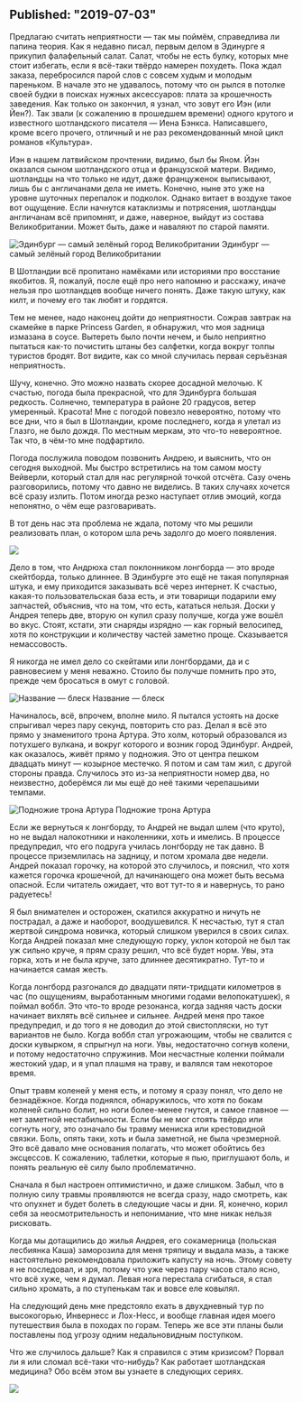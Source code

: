 Published: "2019-07-03"
--------------------------
Предлагаю считать неприятности &mdash; так мы поймём, справедлива ли папина теория. Как я недавно писал, первым делом в Эдинурге я прикупил фалафельный салат. Салат, чтобы не есть булку, которых мне стоит избегать, если я всё-таки твёрдо намерен похудеть. Пока ждал заказа, перебросился парой слов с совсем худым и молодым пареньком. В начале это не удавалось, потому что он рылся в потолке своей будки в поисках нужных аксессуаров: плата за крошечность заведения. Как только он закончил, я узнал, что зовут его Иэн (или Йен?). Так звали (к сожалению в прошедшем времени) одного крутого и известного шотландского писателя &mdash; Иена Бэнкса. Написавшего, кроме всего прочего, отличный и не раз рекомендованный мной цикл романов &#0171;Культура&#0187;.

Иэн в нашем латвийском прочтении, видимо, был бы Яном. Йэн оказался сыном шотландского отца и французской матери. Видимо, шотландцы на что только не идут, даже француженок выписывают, лишь бы с англичанами дела не иметь. Конечно, ныне это уже на уровне шуточных перепалок и подколок. Однако витает в воздухе такое вот ощущение. Если начнутся катаклизмы и потрясения, шотландцы англичанам всё припомнят, и даже, наверное, выйдут из состава Великобритании. Может быть, даже и наваляют по старой памяти.

![Эдинбург &mdash; самый зелёный город Великобритании](https://lh3.googleusercontent.com/fb36qK6gZmXWtyEWsbfXZ7NpgaO8oFG2Qcw_EekM0UAb0zv1fdH2Ax80prpYzzczJ-Qp-uXkFFvZINBji1A)
Эдинбург &mdash; самый зелёный город Великобритании

В Шотландии всё пропитано намёками или историями про восстание якобитов. Я, пожалуй, после ещё про него напомню и расскажу, иначе нельзя про шотландцев вообще ничего понять. Даже такую штуку, как килт, и почему его так любят и гордятся.

Тем не менее, надо наконец дойти до неприятности. Сожрав завтрак на скамейке в парке Princess Garden, я обнаружил, что моя задница измазана в соусе. Вытереть было почти нечем, и было неприятно пытаться как-то почистить штаны без салфетки, когда вокруг толпы туристов бродят. Вот видите, как со мной случилась первая серъёзная неприятность. 

Шучу, конечно. Это можно назвать скорее досадной мелочью. К счастью, погода была прекрасной, что для Эдинбурга большая редкость. Солнечно, температура в районе 20 градусов, ветер умеренный. Красота!
Мне с погодой повезло невероятно, потому что все дни, что я был в Шотландии, кроме последнего, когда я улетал из Глазго, не было дождя. По местным меркам, это что-то невероятное. Так что, в чём-то мне подфартило.

Погода послужила поводом позвонить Андрею, и выяснить, что он сегодня выходной. Мы быстро встретились на том самом мосту Вейверли, который стал для нас регулярной точкой отсчёта. Сазу очень разговорились, потому что давно не виделись. В таких случаях хочется всё сразу излить. Потом иногда резко наступает отлив эмоций, когда непонятно, о чём еще разговаривать.

В тот день нас эта проблема не ждала, потому что мы решили реализовать план, о котором шла речь задолго до моего появления.

![](https://lh3.googleusercontent.com/cVN0jsaWyAIomyVbN0Y0rIi0xEIQj9AROGWH4wTZKrScxM_aXsSEKWD8IwQvrdXeybwlewR3d7f-hEbQcLI)

Дело в том, что Андрюха стал поклонником лонгборда &mdash; это вроде скейтборда, только длиннее. В Эдинбурге это ещё не такая популярная штука, и ему приходится заказывать всё через интернет. К счастью, какая-то пользовательская база есть, и эти товарищи подарили ему запчастей, объяснив, что на том, что есть, кататься нельзя. Доски у Андрея теперь две, вторую он купил сразу получше, когда уже вошёл во вкус. Стоят, кстати, эти снаряды изрядно &mdash; как горный велосипед, хотя по конструкции и количеству частей заметно проще. Сказывается немассовость.

Я никогда не имел дело со скейтами или лонгбордами, да и с равновесием у меня неважно. Стоило бы получше помнить про это, прежде чем бросаться в омут с головой.

![Название &mdash; блеск](https://lh3.googleusercontent.com/e50DyMPcnwjgPf0UHYIVYY1roHG8DMsys6yMFARBFiKHGPX2AjcESTOY0PnpqBCVUw78UXPnILI0MLWHiwM)
Название &mdash; блеск

Начиналось, всё, впрочем, вполне мило. Я пытался устоять на доске спрыгивал через пару секунд, повторить сто раз. Делал я всё это прямо у знаменитого трона Артура. Это холм, который образовался из потухшего вулкана, и вокруг которого и возник город Эдинбург. Андрей, как оказалось, живёт прямо у подножия. Это от центра пешком двадцать минут &mdash; козырное местечко. Я потом и сам там жил, с другой стороны правда. Случилось это из-за неприятности номер два, но неизвестно, доберёмся ли мы ещё до неё такими черепашьими темпами.


![Подножие трона Артура](https://lh3.googleusercontent.com/F28UWz4xg6ik5CCgbBc_coyM2w1Vqs5zqhFQqG_hXAEzO5uuTiVLrWa4zMeJCOAYBgrYsvlg7GP3WC9ISTo)
Подножие трона Артура



Если же вернуться к лонгборду, то Андрей не выдал шлем (что круто), но не выдал налокотники и наколенники, хоть и имелись. В процессе предупредил, что его подруга училась лонгборду не так давно. В процессе приземлилась на задницу, и потом хромала две недели. Андрей показал горочку, на которой это случилось, и пояснил, что хотя кажется горочка крошечной, дл начинающего она может быть весьма опасной. Если читатель ожидает, что вот тут-то я и навернусь, то рано радуетесь!

Я был внимателен и осторожен, скатился аккуратно и ничуть не пострадал, а даже и наоборот, воодушевился. К несчастью, тут я стал жертвой синдрома новичка, который слишком уверился в своих силах. Когда Андрей показал мне следующую горку, уклон которой не был так уж сильно круче, я прям сразу решил, что всё будет норм. Увы, эта горка, хоть и не была круче, зато длиннее десятикратно. Тут-то и начинается самая жесть.

Когда лонгборд разгонался до двадцати пяти-тридцати километров в час (по ощущениям, выработанным многими годами велопокатушек), я поймал воббл. Это что-то вроде резонанса, когда задняя часть доски начинает вихлять всё сильнее и сильнее. Андрей меня про такое предупредил, и до того я не доводил до этой свистопляски, но тут вариантов не было. Когда воббл стал угрожающим, чтобы не свалится с доски кувырком, я спрыгнул на ноги. Увы, недостаточно согнув колени, и потому недостаточно спружинив. Мои несчастные коленки поймали жестокий удар, и я упал плашмя на траву, и валялся там некоторое время. 

Опыт травм коленей у меня есть, и потому я сразу понял, что дело не безнадёжное. Когда поднялся, обнаружилось, что хотя по бокам коленей сильно болит, но ноги более-менее гнутся, и самое главное &mdash; нет заметной нестабильности. Если бы не мог стоять твёрдо или согнуть ногу, это означало бы травму мениска или крестовидной связки. Боль, опять таки, хоть и была заметной, не была чрезмерной. Это всё давало мне основания полагать, что может обойтись без эксцессов. К сожалению, таблетки, которые я пью, приглушают боль, и понять реальную её силу было проблематично.

Сначала я был настроен оптимистично, и даже слишком. Забыл, что в полную силу травмы проявляются не всегда сразу, надо смотреть, как что опухнет и будет болеть в следующие часы и дни. Я, конечно, корил себя за неосмотрительность и непонимание, что мне никак нельзя рисковать.

Когда мы дотащились до жилья Андрея, его сокамерница (польская лесбиянка Каша) заморозила для меня тряпицу и выдала мазь, а также настоятельно рекомендовала приложить капусту на ночь. Этому совету я не последовал, и зря, потому что уже через пару часов стало ясно, что всё хуже, чем я думал. Левая нога перестала сгибаться, я стал сильно хромать, а по ступенькам так и вовсе еле ковылял.

На следующий день мне предстояло ехать в двухдневный тур по высокогорью, Инвернесс и Лох-Несс, и вообще главная идея моего путешествия была в походах по горам. Теперь же все эти планы были поставлены под угрозу одним недальновидным поступком.

Что же случилось дальше? Как я справился с этим кризисом? Порвал ли я или сломал всё-таки что-нибудь? Как работает шотландская медицина? Обо всём этом вы узнаете в следующих сериях.

![](https://lh3.googleusercontent.com/KmvuuAaxR0FsihpyBBH2nAGJgx9Ia9GJNXV_UHMzl86h_EFBm2mBeWIelHQeIgZsP_z0OzFr9CHWHA4Pd9A)


